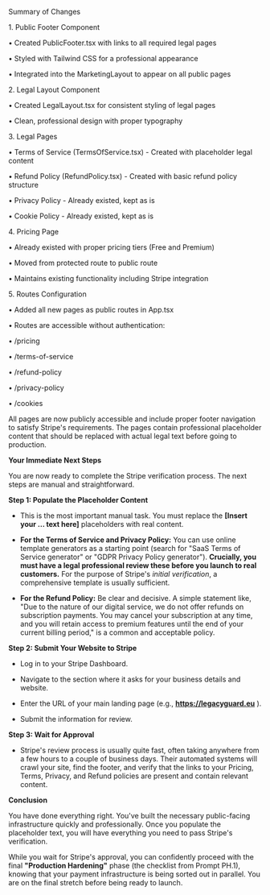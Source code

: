 Summary of Changes

1\. Public Footer Component

• Created PublicFooter.tsx with links to all required legal pages

• Styled with Tailwind CSS for a professional appearance

• Integrated into the MarketingLayout to appear on all public pages

2\. Legal Layout Component

• Created LegalLayout.tsx for consistent styling of legal pages

• Clean, professional design with proper typography

3\. Legal Pages

• Terms of Service (TermsOfService.tsx) - Created with placeholder legal content

• Refund Policy (RefundPolicy.tsx) - Created with basic refund policy structure

• Privacy Policy - Already existed, kept as is

• Cookie Policy - Already existed, kept as is

4\. Pricing Page

• Already existed with proper pricing tiers (Free and Premium)

• Moved from protected route to public route

• Maintains existing functionality including Stripe integration

5\. Routes Configuration

• Added all new pages as public routes in App.tsx

• Routes are accessible without authentication:

• /pricing

• /terms-of-service

• /refund-policy

• /privacy-policy

• /cookies

All pages are now publicly accessible and include proper footer navigation to satisfy Stripe's requirements. The pages contain professional placeholder content that should be replaced with actual legal text before going to production.

**Your Immediate Next Steps**

You are now ready to complete the Stripe verification process. The next steps are manual and straightforward.

**Step 1: Populate the Placeholder Content**

- This is the most important manual task. You must replace the **[Insert your ... text here]** placeholders with real content.

- **For the Terms of Service and Privacy Policy:** You can use online template generators as a starting point (search for "SaaS Terms of Service generator" or "GDPR Privacy Policy generator"). **Crucially, you must have a legal professional review these before you launch to real customers.** For the purpose of Stripe's _initial verification_, a comprehensive template is usually sufficient.

- **For the Refund Policy:** Be clear and decisive. A simple statement like, "Due to the nature of our digital service, we do not offer refunds on subscription payments. You may cancel your subscription at any time, and you will retain access to premium features until the end of your current billing period," is a common and acceptable policy.

**Step 2: Submit Your Website to Stripe**

- Log in to your Stripe Dashboard.

- Navigate to the section where it asks for your business details and website.

- Enter the URL of your main landing page (e.g., **https://legacyguard.eu** ).

- Submit the information for review.

**Step 3: Wait for Approval**

- Stripe's review process is usually quite fast, often taking anywhere from a few hours to a couple of business days. Their automated systems will crawl your site, find the footer, and verify that the links to your Pricing, Terms, Privacy, and Refund policies are present and contain relevant content.

**Conclusion**

You have done everything right. You've built the necessary public-facing infrastructure quickly and professionally. Once you populate the placeholder text, you will have everything you need to pass Stripe's verification.

While you wait for Stripe's approval, you can confidently proceed with the final **"Production Hardening"** phase (the checklist from Prompt PH.1), knowing that your payment infrastructure is being sorted out in parallel. You are on the final stretch before being ready to launch.
